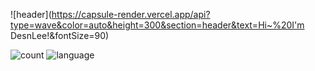 ![header](https://capsule-render.vercel.app/api?type=wave&color=auto&height=300&section=header&text=Hi~%20I'm DesnLee!&fontSize=90)

![count](https://github-readme-stats.vercel.app/api?username=desnlee&theme=blue-green)
![language](https://github-readme-stats.vercel.app/api/top-langs/?username=desnlee&theme=blue-green)
